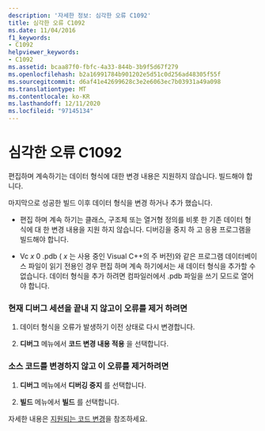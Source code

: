```yaml
---
description: '자세한 정보: 심각한 오류 C1092'
title: 심각한 오류 C1092
ms.date: 11/04/2016
f1_keywords:
- C1092
helpviewer_keywords:
- C1092
ms.assetid: bcaa87f0-fbfc-4a33-844b-3b9f5d67f279
ms.openlocfilehash: b2a16991784b901202e5d51c0d256ad48305f55f
ms.sourcegitcommit: d6af41e42699628c3e2e6063ec7b03931a49a098
ms.translationtype: MT
ms.contentlocale: ko-KR
ms.lasthandoff: 12/11/2020
ms.locfileid: "97145134"
---
```

# <a name="fatal-error-c1092"></a>심각한 오류 C1092

편집하며 계속하기는 데이터 형식에 대한 변경 내용은 지원하지 않습니다. 빌드해야 합니다.

마지막으로 성공한 빌드 이후 데이터 형식을 변경 하거나 추가 했습니다.

- 편집 하며 계속 하기는 클래스, 구조체 또는 열거형 정의를 비롯 한 기존 데이터 형식에 대 한 변경 내용을 지원 하지 않습니다. 디버깅을 중지 하 고 응용 프로그램을 빌드해야 합니다.

- Vc *x* 0 .pdb ( *x* 는 사용 중인 Visual C++의 주 버전)와 같은 프로그램 데이터베이스 파일이 읽기 전용인 경우 편집 하며 계속 하기에서는 새 데이터 형식을 추가할 수 없습니다. 데이터 형식을 추가 하려면 컴파일러에서 .pdb 파일을 쓰기 모드로 열어야 합니다.

### <a name="to-remove-this-error-without-ending-the-current-debug-session"></a>현재 디버그 세션을 끝내 지 않고이 오류를 제거 하려면

1. 데이터 형식을 오류가 발생하기 이전 상태로 다시 변경합니다.

1. **디버그** 메뉴에서 **코드 변경 내용 적용** 을 선택합니다.

### <a name="to-remove-this-error-without-changing-your-source-code"></a>소스 코드를 변경하지 않고 이 오류를 제거하려면

1. **디버그** 메뉴에서 **디버깅 중지** 를 선택합니다.

1. **빌드** 메뉴에서 **빌드** 를 선택합니다.

자세한 내용은 [지원되는 코드 변경](/visualstudio/debugger/supported-code-changes-cpp)을 참조하세요.
